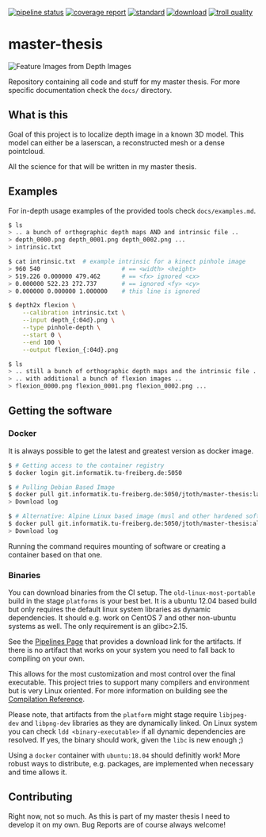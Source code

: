 [![pipeline status](https://git.informatik.tu-freiberg.de/jtoth/master-thesis/badges/master/pipeline.svg?style=flat-square)](https://git.informatik.tu-freiberg.de/jtoth/master-thesis/commits/master)
[![coverage report](https://git.informatik.tu-freiberg.de/jtoth/master-thesis/badges/master/coverage.svg?style=flat-square)](https://git.informatik.tu-freiberg.de/jtoth/master-thesis/commits/master)
[![standard](https://git.informatik.tu-freiberg.de/jtoth/master-thesis/raw/master/docs/cxx17.svg)](https://en.wikipedia.org/wiki/C%2B%2B#Standardization)
[![download](https://git.informatik.tu-freiberg.de/jtoth/master-thesis/raw/master/docs/download.svg)](https://git.informatik.tu-freiberg.de/jtoth/master-thesis/-/archive/master/master-thesis-master.tar.gz)
[![troll quality](https://git.informatik.tu-freiberg.de/jtoth/master-thesis/raw/master/docs/troll_quality.svg)](https://i.kym-cdn.com/entries/icons/original/000/000/091/TrollFace.jpg)

# master-thesis

![Feature Images from Depth Images](docs/all-types-labeled.gif)

Repository containing all code and stuff for my master thesis.
For more specific documentation check the `docs/` directory.

## What is this

Goal of this project is to localize depth image in a known 3D model.
This model can either be a laserscan, a reconstructed mesh or a dense
pointcloud.

All the science for that will be written in my master thesis.

## Examples

For in-depth usage examples of the provided tools check `docs/examples.md`.

```bash
$ ls
> .. a bunch of orthographic depth maps AND and intrinsic file ..
> depth_0000.png depth_0001.png depth_0002.png ...
> intrinsic.txt

$ cat intrinsic.txt  # example intrinsic for a kinect pinhole image
> 960 540                       # == <width> <height>
> 519.226 0.000000 479.462      # == <fx> ignored <cx>
> 0.000000 522.23 272.737       # == ignored <fy> <cy>
> 0.000000 0.000000 1.000000    # this line is ignored

$ depth2x flexion \
    --calibration intrinsic.txt \
    --input depth_{:04d}.png \
    --type pinhole-depth \
    --start 0 \
    --end 100 \
    --output flexion_{:04d}.png

$ ls
> .. still a bunch of orthographic depth maps and the intrinsic file ..
> .. with additional a bunch of flexion images ..
> flexion_0000.png flexion_0001.png flexion_0002.png ...
```

## Getting the software

### Docker

It is always possible to get the latest and greatest version as docker image.

```bash
$ # Getting access to the container registry
$ docker login git.informatik.tu-freiberg.de:5050

$ # Pulling Debian Based Image
$ docker pull git.informatik.tu-freiberg.de:5050/jtoth/master-thesis:latest
> Download log

$ # Alternative: Alpine Linux based image (musl and other hardened software)
$ docker pull git.informatik.tu-freiberg.de:5050/jtoth/master-thesis:alpine-edge
> Download log
```

Running the command requires mounting of software or creating a container
based on that one.

### Binaries

You can download binaries from the CI setup.
The `old-linux-most-portable` build in the stage `platforms` is your best bet.
It is a ubuntu 12.04 based build but only requires the default linux system
libraries as dynamic dependencies. It should e.g. work on CentOS 7 and other
non-ubuntu systems as well. The only requirement is an glibc>2.15.

See the
[Pipelines Page](https://git.informatik.tu-freiberg.de/jtoth/master-thesis/pipelines?scope=branches&page=1)
that provides a download link for the artifacts. If there is no artifact that
works on your system you need to fall back to compiling on your own.

This allows for the most customization and most control over the final
executable. This project tries to support many compilers and environment but is
very Linux oriented. For more information on building see the
[Compilation Reference](docs/compilation.md).

Please note, that artifacts from the `platform` might stage require
`libjpeg-dev` and `libpng-dev` libraries as they are dynamically linked.
On Linux system you can check `ldd <binary-executable>` if all dynamic
dependencies are resolved. If yes, the binary should work, given the `libc` is
new enough ;)

Using a `docker` container with `ubuntu:18.04` should definitly work! More
robust ways to distribute, e.g. packages, are implemented when necessary and
time allows it.

## Contributing

Right now, not so much. As this is part of my master thesis I need to develop
it on my own. Bug Reports are of course always welcome!
